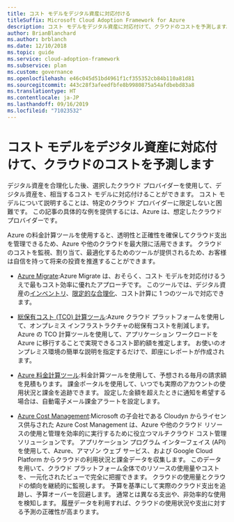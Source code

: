 ```yaml
---
title: コスト モデルをデジタル資産に対応付ける
titleSuffix: Microsoft Cloud Adoption Framework for Azure
description: コスト モデルをデジタル資産に対応付けて、クラウドのコストを予測します。
author: BrianBlanchard
ms.author: brblanch
ms.date: 12/10/2018
ms.topic: guide
ms.service: cloud-adoption-framework
ms.subservice: plan
ms.custom: governance
ms.openlocfilehash: e46c045d51bd4961f1cf355352cb84b110a81d81
ms.sourcegitcommit: 443c28f3afeedfbfe8b9980875a54afdbebd83a8
ms.translationtype: HT
ms.contentlocale: ja-JP
ms.lasthandoff: 09/16/2019
ms.locfileid: "71023532"
---
```

# <a name="align-cost-models-with-the-digital-estate-to-forecast-cloud-costs"></a>コスト モデルをデジタル資産に対応付けて、クラウドのコストを予測します

デジタル資産を合理化した後、選択したクラウド プロバイダーを使用して、デジタル資産を、相当するコスト モデルに対応付けることができます。 コスト モデルについて説明することは、特定のクラウド プロバイダーに限定しないと困難です。 この記事の具体的な例を提供するには、Azure は、想定したクラウド プロバイダーです。

Azure の料金計算ツールを使用すると、透明性と正確性を確保してクラウド支出を管理できるため、Azure や他のクラウドを最大限に活用できます。 クラウドのコストを監視、割り当て、最適化するためのツールが提供されるため、お客様は自信を持って将来の投資を推進することができます。

- [Azure Migrate](https://docs.microsoft.com/azure/migrate/migrate-overview):Azure Migrate は、おそらく、コスト モデルを対応付けるうえで最もコスト効率に優れたアプローチです。 このツールでは、デジタル資産の[インベントリ](./inventory.md)、[限定的な合理化](./rationalize.md)、コスト計算に 1 つのツールで対応できます。

- [総保有コスト (TCO) 計算ツール](https://azure.microsoft.com/pricing/tco/calculator/):Azure クラウド プラットフォームを使用して、オンプレミス インフラストラクチャの総保有コストを削減します。 Azure の TCO 計算ツールを使用して、アプリケーション ワークロードを Azure に移行することで実現できるコスト節約額を推定します。 お使いのオンプレミス環境の簡単な説明を指定するだけで、即座にレポートが作成されます。

- [Azure 料金計算ツール](https://azure.microsoft.com/pricing):料金計算ツールを使用して、予想される毎月の請求額を見積もります。 課金ポータルを使用して、いつでも実際のアカウントの使用状況と課金を追跡できます。 設定した金額を超えたときに通知を希望する場合は、自動電子メール課金アラートを設定します。

- [Azure Cost Management](https://azure.microsoft.com/services/cost-management):Microsoft の子会社である Cloudyn からライセンス供与された Azure Cost Management は、Azure や他のクラウド リソースの使用と管理を効率的に実行するために役立つマルチクラウド コスト管理ソリューションです。 アプリケーション プログラム インターフェイス (API) を使用して、Azure、アマゾン ウェブ サービス、および Google Cloud Platform からクラウドの利用状況と課金データを収集します。 このデータを用いて、クラウド プラットフォーム全体でのリソースの使用量やコストを、一元化されたビューで完全に把握できます。 クラウドの使用量とクラウドの傾向を継続的に監視します。 予算を基準にして実際のクラウド支出を追跡し、予算オーバーを回避します。 通常とは異なる支出や、非効率的な使用を検知します。 履歴データを利用すれば、クラウドの使用状況や支出に対する予測の正確性が高まります。

